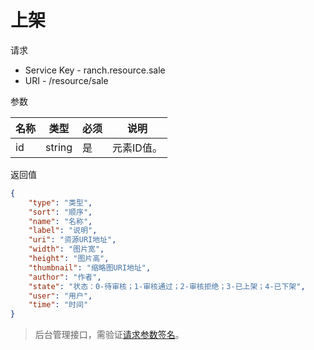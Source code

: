 # 上架

请求
- Service Key - ranch.resource.sale
- URI - /resource/sale

参数

|名称|类型|必须|说明|
|---|---|---|---|
|id|string|是|元素ID值。|

返回值
```json
{
    "type": "类型",
    "sort": "顺序",
    "name": "名称",
    "label": "说明",
    "uri": "资源URI地址",
    "width": "图片宽",
    "height": "图片高",
    "thumbnail": "缩略图URI地址",
    "author": "作者",
    "state": "状态：0-待审核；1-审核通过；2-审核拒绝；3-已上架；4-已下架",
    "user": "用户",
    "time": "时间"
}
```

> 后台管理接口，需验证[请求参数签名](https://github.com/heisedebaise/tephra/blob/master/tephra-ctrl/doc/sign.md)。